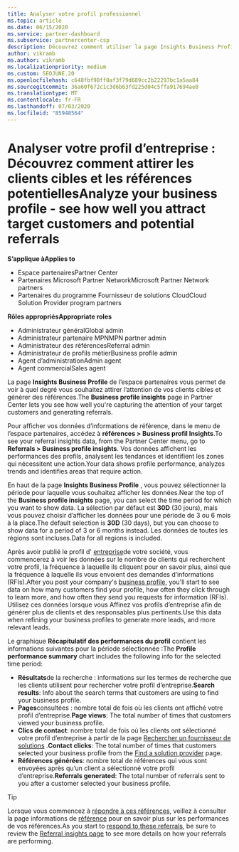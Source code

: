 ```yaml
---
title: Analyser votre profil professionnel
ms.topic: article
ms.date: 06/15/2020
ms.service: partner-dashboard
ms.subservice: partnercenter-csp
description: Découvrez comment utiliser la page Insights Business Profile pour voir à quel degré vous souhaitez attirer l’attention de vos clients cibles et générer des références.
author: vikramb
ms.author: vikramb
ms.localizationpriority: medium
ms.custom: SEOJUNE.20
ms.openlocfilehash: c648fbf98ff0af3f79d689cc2b22297bc1a5aa84
ms.sourcegitcommit: 36a60f672c1c3d6b63fd225d04c5ffa917694ae0
ms.translationtype: MT
ms.contentlocale: fr-FR
ms.lasthandoff: 07/03/2020
ms.locfileid: "85948564"
---
```

# <a name="analyze-your-business-profile---see-how-well-you-attract-target-customers-and-potential-referrals"></a><span data-ttu-id="3d5b2-103">Analyser votre profil d’entreprise : Découvrez comment attirer les clients cibles et les références potentielles</span><span class="sxs-lookup"><span data-stu-id="3d5b2-103">Analyze your business profile - see how well you attract target customers and potential referrals</span></span>
<!-- 
https://go.microsoft.com/fwlink/?linkid=849120
-->

<span data-ttu-id="3d5b2-104">**S’applique à**</span><span class="sxs-lookup"><span data-stu-id="3d5b2-104">**Applies to**</span></span>

- <span data-ttu-id="3d5b2-105">Espace partenaires</span><span class="sxs-lookup"><span data-stu-id="3d5b2-105">Partner Center</span></span>
- <span data-ttu-id="3d5b2-106">Partenaires Microsoft Partner Network</span><span class="sxs-lookup"><span data-stu-id="3d5b2-106">Microsoft Partner Network partners</span></span>
- <span data-ttu-id="3d5b2-107">Partenaires du programme Fournisseur de solutions Cloud</span><span class="sxs-lookup"><span data-stu-id="3d5b2-107">Cloud Solution Provider program partners</span></span>

<span data-ttu-id="3d5b2-108">**Rôles appropriés**</span><span class="sxs-lookup"><span data-stu-id="3d5b2-108">**Appropriate roles**</span></span>

- <span data-ttu-id="3d5b2-109">Administrateur général</span><span class="sxs-lookup"><span data-stu-id="3d5b2-109">Global admin</span></span>
- <span data-ttu-id="3d5b2-110">Administrateur partenaire MPN</span><span class="sxs-lookup"><span data-stu-id="3d5b2-110">MPN partner admin</span></span>
- <span data-ttu-id="3d5b2-111">Administrateur des références</span><span class="sxs-lookup"><span data-stu-id="3d5b2-111">Referral admin</span></span>
- <span data-ttu-id="3d5b2-112">Administrateur de profils métier</span><span class="sxs-lookup"><span data-stu-id="3d5b2-112">Business profile admin</span></span>
- <span data-ttu-id="3d5b2-113">Agent d’administration</span><span class="sxs-lookup"><span data-stu-id="3d5b2-113">Admin agent</span></span>
- <span data-ttu-id="3d5b2-114">Agent commercial</span><span class="sxs-lookup"><span data-stu-id="3d5b2-114">Sales agent</span></span>

<span data-ttu-id="3d5b2-115">La page **Insights Business Profile** de l’espace partenaires vous permet de voir à quel degré vous souhaitez attirer l’attention de vos clients cibles et générer des références.</span><span class="sxs-lookup"><span data-stu-id="3d5b2-115">The **Business profile insights** page in Partner Center lets you see how well you're capturing the attention of your target customers and generating referrals.</span></span>

<span data-ttu-id="3d5b2-116">Pour afficher vos données d’informations de référence, dans le menu de l’espace partenaires, accédez à **références > Business profil Insights**.</span><span class="sxs-lookup"><span data-stu-id="3d5b2-116">To see your referral insights data, from the Partner Center menu, go to **Referrals > Business profile insights**.</span></span> <span data-ttu-id="3d5b2-117">Vos données affichent les performances des profils, analysent les tendances et identifient les zones qui nécessitent une action.</span><span class="sxs-lookup"><span data-stu-id="3d5b2-117">Your data shows profile performance, analyzes trends and identifies areas that require action.</span></span>

<span data-ttu-id="3d5b2-118">En haut de la page **Insights Business Profile** , vous pouvez sélectionner la période pour laquelle vous souhaitez afficher les données.</span><span class="sxs-lookup"><span data-stu-id="3d5b2-118">Near the top of the **Business profile insights** page, you can select the time period for which you want to show data.</span></span> <span data-ttu-id="3d5b2-119">La sélection par défaut est **30D** (30 jours), mais vous pouvez choisir d’afficher les données pour une période de 3 ou 6 mois à la place.</span><span class="sxs-lookup"><span data-stu-id="3d5b2-119">The default selection is **30D** (30 days), but you can choose to show data for a period of 3 or 6 months instead.</span></span> <span data-ttu-id="3d5b2-120">Les données de toutes les régions sont incluses.</span><span class="sxs-lookup"><span data-stu-id="3d5b2-120">Data for all regions is included.</span></span>

<span data-ttu-id="3d5b2-121">Après avoir publié le profil d' [entreprise](create-a-marketing-profile.md)de votre société, vous commencerez à voir les données sur le nombre de clients qui recherchent votre profil, la fréquence à laquelle ils cliquent pour en savoir plus, ainsi que la fréquence à laquelle ils vous envoient des demandes d’informations (RFIs).</span><span class="sxs-lookup"><span data-stu-id="3d5b2-121">After you post your company's [business profile](create-a-marketing-profile.md), you'll start to see data on how many customers find your profile, how often they click through to learn more, and how often they send you requests for information (RFIs).</span></span> <span data-ttu-id="3d5b2-122">Utilisez ces données lorsque vous Affinez vos profils d’entreprise afin de générer plus de clients et des responsables plus pertinents.</span><span class="sxs-lookup"><span data-stu-id="3d5b2-122">Use this data when refining your business profiles to generate more leads, and more relevant leads.</span></span>

<span data-ttu-id="3d5b2-123">Le graphique **Récapitulatif des performances du profil** contient les informations suivantes pour la période sélectionnée :</span><span class="sxs-lookup"><span data-stu-id="3d5b2-123">The **Profile performance summary** chart includes the following info for the selected time period:</span></span>

- <span data-ttu-id="3d5b2-124">**Résultats**de la recherche : informations sur les termes de recherche que les clients utilisent pour rechercher votre profil d’entreprise.</span><span class="sxs-lookup"><span data-stu-id="3d5b2-124">**Search results**: Info about the search terms that customers are using to find your business profile.</span></span>
- <span data-ttu-id="3d5b2-125">**Pages**consultées : nombre total de fois où les clients ont affiché votre profil d’entreprise.</span><span class="sxs-lookup"><span data-stu-id="3d5b2-125">**Page views**: The total number of times that customers viewed your business profile.</span></span>
- <span data-ttu-id="3d5b2-126">**Clics de contact**: nombre total de fois où les clients ont sélectionné votre profil d’entreprise à partir de la page [Rechercher un fournisseur de solutions](https://www.microsoft.com/solution-providers/home) .</span><span class="sxs-lookup"><span data-stu-id="3d5b2-126">**Contact clicks**: The total number of times that customers selected your business profile from the [Find a solution provider](https://www.microsoft.com/solution-providers/home) page.</span></span>
- <span data-ttu-id="3d5b2-127">**Références générées**: nombre total de références qui vous sont envoyées après qu’un client a sélectionné votre profil d’entreprise.</span><span class="sxs-lookup"><span data-stu-id="3d5b2-127">**Referrals generated**: The total number of referrals sent to you after a customer selected your business profile.</span></span>

> [!TIP]
> <span data-ttu-id="3d5b2-128">Lorsque vous commencez à [répondre à ces références](responding-to-referrals.md), veillez à consulter la page informations de [référence](referral-insights.md) pour en savoir plus sur les performances de vos références.</span><span class="sxs-lookup"><span data-stu-id="3d5b2-128">As you start to [respond to these referrals](responding-to-referrals.md), be sure to review the [Referral insights page](referral-insights.md) to see more details on how your referrals are performing.</span></span>
